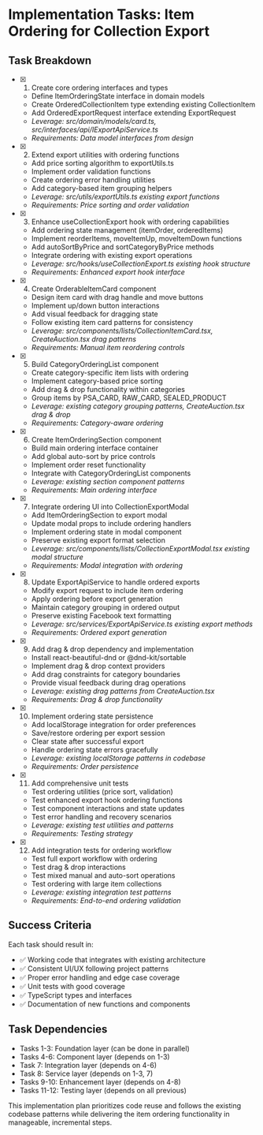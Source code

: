 # Implementation Tasks: Item Ordering for Collection Export

## Task Breakdown

- [x] 1. Create core ordering interfaces and types
  - Define ItemOrderingState interface in domain models
  - Create OrderedCollectionItem type extending existing CollectionItem
  - Add OrderedExportRequest interface extending ExportRequest
  - _Leverage: src/domain/models/card.ts, src/interfaces/api/IExportApiService.ts_
  - _Requirements: Data model interfaces from design_

- [x] 2. Extend export utilities with ordering functions
  - Add price sorting algorithm to exportUtils.ts
  - Implement order validation functions
  - Create ordering error handling utilities
  - Add category-based item grouping helpers
  - _Leverage: src/utils/exportUtils.ts existing export functions_
  - _Requirements: Price sorting and order validation_

- [x] 3. Enhance useCollectionExport hook with ordering capabilities
  - Add ordering state management (itemOrder, orderedItems)
  - Implement reorderItems, moveItemUp, moveItemDown functions
  - Add autoSortByPrice and sortCategoryByPrice methods
  - Integrate ordering with existing export operations
  - _Leverage: src/hooks/useCollectionExport.ts existing hook structure_
  - _Requirements: Enhanced export hook interface_

- [x] 4. Create OrderableItemCard component
  - Design item card with drag handle and move buttons
  - Implement up/down button interactions
  - Add visual feedback for dragging state
  - Follow existing item card patterns for consistency
  - _Leverage: src/components/lists/CollectionItemCard.tsx, CreateAuction.tsx drag patterns_
  - _Requirements: Manual item reordering controls_

- [x] 5. Build CategoryOrderingList component
  - Create category-specific item lists with ordering
  - Implement category-based price sorting
  - Add drag & drop functionality within categories
  - Group items by PSA_CARD, RAW_CARD, SEALED_PRODUCT
  - _Leverage: existing category grouping patterns, CreateAuction.tsx drag & drop_
  - _Requirements: Category-aware ordering_

- [x] 6. Create ItemOrderingSection component
  - Build main ordering interface container
  - Add global auto-sort by price controls
  - Implement order reset functionality
  - Integrate with CategoryOrderingList components
  - _Leverage: existing section component patterns_
  - _Requirements: Main ordering interface_

- [x] 7. Integrate ordering UI into CollectionExportModal
  - Add ItemOrderingSection to export modal
  - Update modal props to include ordering handlers
  - Implement ordering state in modal component
  - Preserve existing export format selection
  - _Leverage: src/components/lists/CollectionExportModal.tsx existing modal structure_
  - _Requirements: Modal integration with ordering_

- [x] 8. Update ExportApiService to handle ordered exports
  - Modify export request to include item ordering
  - Apply ordering before export generation
  - Maintain category grouping in ordered output
  - Preserve existing Facebook text formatting
  - _Leverage: src/services/ExportApiService.ts existing export methods_
  - _Requirements: Ordered export generation_

- [x] 9. Add drag & drop dependency and implementation
  - Install react-beautiful-dnd or @dnd-kit/sortable
  - Implement drag & drop context providers
  - Add drag constraints for category boundaries
  - Provide visual feedback during drag operations
  - _Leverage: existing drag patterns from CreateAuction.tsx_
  - _Requirements: Drag & drop functionality_

- [x] 10. Implement ordering state persistence
  - Add localStorage integration for order preferences
  - Save/restore ordering per export session
  - Clear state after successful export
  - Handle ordering state errors gracefully
  - _Leverage: existing localStorage patterns in codebase_
  - _Requirements: Order persistence_

- [x] 11. Add comprehensive unit tests
  - Test ordering utilities (price sort, validation)
  - Test enhanced export hook ordering functions
  - Test component interactions and state updates
  - Test error handling and recovery scenarios
  - _Leverage: existing test utilities and patterns_
  - _Requirements: Testing strategy_

- [x] 12. Add integration tests for ordering workflow
  - Test full export workflow with ordering
  - Test drag & drop interactions
  - Test mixed manual and auto-sort operations
  - Test ordering with large item collections
  - _Leverage: existing integration test patterns_
  - _Requirements: End-to-end ordering validation_

## Success Criteria

Each task should result in:
- ✅ Working code that integrates with existing architecture
- ✅ Consistent UI/UX following project patterns
- ✅ Proper error handling and edge case coverage
- ✅ Unit tests with good coverage
- ✅ TypeScript types and interfaces
- ✅ Documentation of new functions and components

## Task Dependencies

- Tasks 1-3: Foundation layer (can be done in parallel)
- Tasks 4-6: Component layer (depends on 1-3)
- Task 7: Integration layer (depends on 4-6)
- Task 8: Service layer (depends on 1-3, 7)
- Tasks 9-10: Enhancement layer (depends on 4-8)
- Tasks 11-12: Testing layer (depends on all previous)

This implementation plan prioritizes code reuse and follows the existing codebase patterns while delivering the item ordering functionality in manageable, incremental steps.